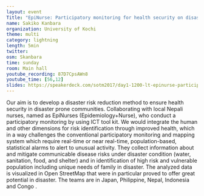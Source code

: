 ```yaml
---
layout: event
Title: "EpiNurse: Participatory monitoring for health security on disaster"
name: Sakiko Kanbara
organization: University of Kochi
theme: multi
category: lightning
length: 5min
twitter:
osm: Skanbara
time: sunday
room: Main hall
youtube_recording: 87D7CpsAWn8
youtube_time: [56,12]
slides: https://speakerdeck.com/sotm2017/day1-1200-lt-epinurse-participatory-monitoring-for-health-security-on-disaster
---
```

Our aim is to develop a disaster risk reduction method to ensure health security in disaster prone communities. Collaborating with local Nepali nurses, named as EpiNurses (Epidemiology+Nurse), who conduct a participatory monitoring by using ICT tool kit. We would integrate the human and other dimensions for risk identification through improved health, which in a way challenges the conventional participatory monitoring and mapping system which require real-time or near real-time, population-based, statistical alarms to alert to unusual activity.
They collect information about and mitigate communicable disease risks under disaster condition (water, sanitation, food, and shelter) and in identification of high risk and vulnerable population including unique needs of family in disaster. The analyzed data is visualized in Open StreetMap that  were in particular proved to offer great potential in disaster. The teams are in Japan, Philippine, Nepal, Indonesia and Congo .

